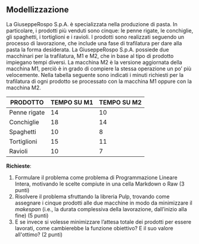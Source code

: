 ## Modellizzazione ##

La GiuseppeRospo S.p.A. è specializzata nella produzione di pasta. In particolare, i prodotti più venduti sono cinque: le penne rigate, le conchiglie, gli spaghetti, i tortiglioni e i ravioli. I prodotti sono realizzati seguendo un processo di lavorazione, che include una fase di trafilatura per dare alla pasta la forma desiderata. La GiuseppeRospo S.p.A. possiede due macchinari per la trafilatura, M1 e M2, che in base al tipo di prodotto impiegano tempi diversi.
La macchina M2 è la versione aggiornata della macchina M1, perciò è in grado di compiere la stessa operazione un po’ più velocemente.
Nella tabella seguente sono indicati i minuti richiesti per la trafilatura di ogni prodotto se processato con la macchina M1 oppure con la macchina M2.

| PRODOTTO     | TEMPO SU M1 | TEMPO SU M2 |
|--------------|-------------|-------------|
| Penne rigate | 14          | 10          |
| Conchiglie   | 18          | 14          |
| Spaghetti    | 10          | 8           |
| Tortiglioni  | 15          | 11          |
| Ravioli      | 10          | 7           |


__Richieste__:
1. Formulare il problema come problema di Programmazione Lineare Intera, motivando le scelte compiute in una cella Markdown o Raw (3 punti)
2. Risolvere il problema sfruttando la libreria Pulp, trovando come assegnare i cinque prodotti alle due macchine in modo da minimizzare il _makespan_ (i.e., la durata complessiva della lavorazione, dall’inizio alla fine) (5 punti)
3. E se invece si volesse minimizzare l’attesa totale dei prodotti per essere lavorati, come cambierebbe la funzione obiettivo? E il suo valore all'ottimo? (2 punti)
